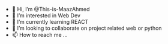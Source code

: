 - 👋 Hi, I’m @This-is-MaazAhmed
- 👀 I’m interested in Web Dev
- 🌱 I’m currently learning REACT
- 💞️ I’m looking to collaborate on project related web or python 
- 📫 How to reach me ...

<!---
This-is-MaazAhmed/This-is-MaazAhmed is a ✨ special ✨ repository because its `README.md` (this file) appears on your GitHub profile.
You can click the Preview link to take a look at your changes.
--->
